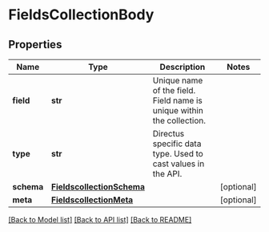 # FieldsCollectionBody

## Properties
Name | Type | Description | Notes
------------ | ------------- | ------------- | -------------
**field** | **str** | Unique name of the field. Field name is unique within the collection. | 
**type** | **str** | Directus specific data type. Used to cast values in the API. | 
**schema** | [**FieldscollectionSchema**](FieldscollectionSchema.md) |  | [optional] 
**meta** | [**FieldscollectionMeta**](FieldscollectionMeta.md) |  | [optional] 

[[Back to Model list]](../README.md#documentation-for-models) [[Back to API list]](../README.md#documentation-for-api-endpoints) [[Back to README]](../README.md)

